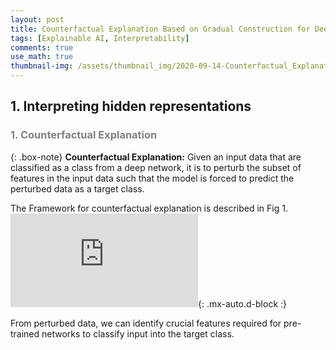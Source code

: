 ```yaml
---
layout: post
title: Counterfactual Explanation Based on Gradual Construction for Deep Networks
tags: [Explainable AI, Interpretability]
comments: true
use_math: true
thumbnail-img: /assets/thumbnail_img/2020-09-14-Counterfactual_Explanation_Based_on_Gradual_Construction_for_Deep_Networks/post.PNG
---
```


## 1. Interpreting hidden representations

### <span style="color:gray"> 1. Counterfactual Explanation </span>

{: .box-note}
**Counterfactual Explanation:** Given an input data that are classified as a class from a deep network, it is to perturb the subset of features in the input data such that the model is
forced to predict the perturbed data as a target class.

The Framework for counterfactual explanation is described in Fig 1. 
![2](https://da2so.github.io/assets/post_img/2020-08-11-Meaningful_Perturbation/2.pdf){: .mx-auto.d-block :}

From perturbed data, we can identify crucial features required for pre-trained networks to classify input into the target class.